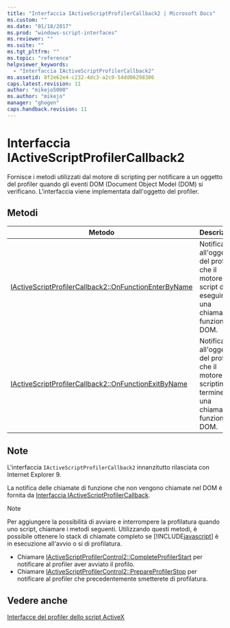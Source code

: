 ```yaml
---
title: "Interfaccia IActiveScriptProfilerCallback2 | Microsoft Docs"
ms.custom: ""
ms.date: "01/18/2017"
ms.prod: "windows-script-interfaces"
ms.reviewer: ""
ms.suite: ""
ms.tgt_pltfrm: ""
ms.topic: "reference"
helpviewer_keywords: 
  - "Interfaccia IActiveScriptProfilerCallback2"
ms.assetid: 8f2e62e4-c232-4dc3-a2c0-54dd06298306
caps.latest.revision: 11
author: "mikejo5000"
ms.author: "mikejo"
manager: "ghogen"
caps.handback.revision: 11
---
```

# Interfaccia IActiveScriptProfilerCallback2
Fornisce i metodi utilizzati dal motore di scripting per notificare a un oggetto del profiler quando gli eventi DOM \(Document Object Model \(DOM\) si verificano.  L'interfaccia viene implementata dall'oggetto del profiler.  
  
## Metodi  
  
|Metodo|Descrizione|  
|------------|-----------------|  
|[IActiveScriptProfilerCallback2::OnFunctionEnterByName](../../winscript/reference/iactivescriptprofilercallback2-onfunctionenterbyname.md)|Notifica all'oggetto del profiler che il motore di script dovrà eseguire una chiamata di funzione DOM.|  
|[IActiveScriptProfilerCallback2::OnFunctionExitByName](../../winscript/reference/iactivescriptprofilercallback2-onfunctionexitbyname.md)|Notifica all'oggetto del profiler che il motore di scripting ha termine di una chiamata di funzione DOM.|  
  
## Note  
 L'interfaccia `IActiveScriptProfilerCallback2` innanzitutto rilasciata con Internet Explorer 9.  
  
 La notifica delle chiamate di funzione che non vengono chiamate nel DOM è fornita da [Interfaccia IActiveScriptProfilerCallback](../../winscript/reference/iactivescriptprofilercallback-interface.md).  
  
> [!NOTE]
>  Per aggiungere la possibilità di avviare e interrompere la profilatura quando uno script, chiamare i metodi seguenti.  Utilizzando questi metodi, è possibile ottenere lo stack di chiamate completo se [!INCLUDE[javascript](../../javascript/includes/javascript-md.md)] è in esecuzione all'avvio o si di profilatura.  
>   
>  -   Chiamare [IActiveScriptProfilerControl2::CompleteProfilerStart](../../winscript/reference/iactivescriptprofilercontrol2-completeprofilerstart.md) per notificare al profiler aver avviato il profilo.  
> -   Chiamare [IActiveScriptProfilerControl2::PrepareProfilerStop](../../winscript/reference/iactivescriptprofilercontrol2-prepareprofilerstop.md) per notificare al profiler che precedentemente smetterete di profilatura.  
  
## Vedere anche  
 [Interfacce del profiler dello script ActiveX](../../winscript/reference/active-script-profiler-interfaces.md)